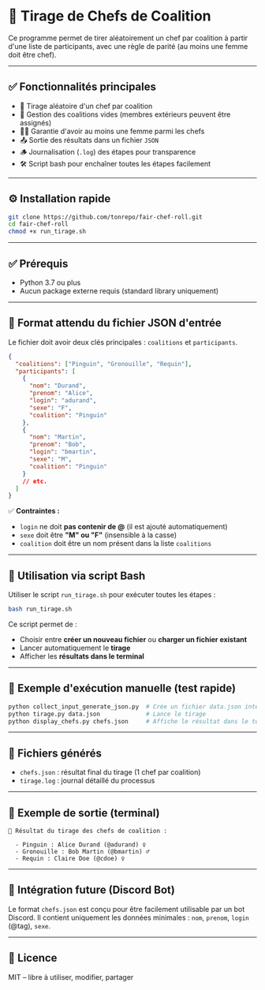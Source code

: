 # 🧠 Tirage de Chefs de Coalition

Ce programme permet de tirer aléatoirement un chef par coalition à partir d'une liste de
participants, avec une règle de parité (au moins une femme doit être chef).

---

## ✅ Fonctionnalités principales

- 🎲 Tirage aléatoire d'un chef par coalition
- 🔄 Gestion des coalitions vides (membres extérieurs peuvent être assignés)
- 👩‍🦰 Garantie d'avoir au moins une femme parmi les chefs
- 📤 Sortie des résultats dans un fichier `JSON`
- 🪵 Journalisation (`.log`) des étapes pour transparence
- 🛠️ Script bash pour enchaîner toutes les étapes facilement

---

## ⚙️ Installation rapide

```bash
git clone https://github.com/tonrepo/fair-chef-roll.git
cd fair-chef-roll
chmod +x run_tirage.sh
```

---

## ✅ Prérequis

- Python 3.7 ou plus
- Aucun package externe requis (standard library uniquement)

---

## 📝 Format attendu du fichier JSON d'entrée

Le fichier doit avoir deux clés principales : `coalitions` et `participants`.

```json
{
  "coalitions": ["Pinguin", "Gronouille", "Requin"],
  "participants": [
    {
      "nom": "Durand",
      "prenom": "Alice",
      "login": "adurand",
      "sexe": "F",
      "coalition": "Pinguin"
    },
    {
      "nom": "Martin",
      "prenom": "Bob",
      "login": "bmartin",
      "sexe": "M",
      "coalition": "Pinguin"
    }
    // etc.
  ]
}
```

✅ **Contraintes :**

- `login` ne doit **pas contenir de @** (il est ajouté automatiquement)
- `sexe` doit être **"M" ou "F"** (insensible à la casse)
- `coalition` doit être un nom présent dans la liste `coalitions`

---

## 🚀 Utilisation via script Bash

Utiliser le script `run_tirage.sh` pour exécuter toutes les étapes :

```bash
bash run_tirage.sh
```

Ce script permet de :

- Choisir entre **créer un nouveau fichier** ou **charger un fichier existant**
- Lancer automatiquement le **tirage**
- Afficher les **résultats dans le terminal**

---

## 🧪 Exemple d'exécution manuelle (test rapide)

```bash
python collect_input_generate_json.py  # Crée un fichier data.json interactif
python tirage.py data.json             # Lance le tirage
python display_chefs.py chefs.json     # Affiche le résultat dans le terminal
```

---

## 📂 Fichiers générés

- `chefs.json` : résultat final du tirage (1 chef par coalition)
- `tirage.log` : journal détaillé du processus

---

## 👤 Exemple de sortie (terminal)

```
👑 Résultat du tirage des chefs de coalition :

  - Pinguin : Alice Durand (@adurand) ♀️
  - Gronouille : Bob Martin (@bmartin) ♂️
  - Requin : Claire Doe (@cdoe) ♀️
```

---

## 💬 Intégration future (Discord Bot)

Le format `chefs.json` est conçu pour être facilement utilisable par un bot Discord. Il contient
uniquement les données minimales : `nom`, `prenom`, `login` (@tag), `sexe`.

---

## 📜 Licence

MIT – libre à utiliser, modifier, partager
